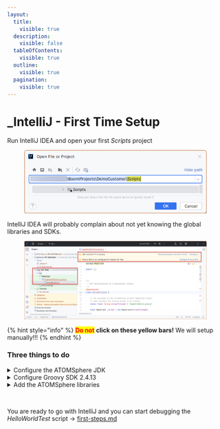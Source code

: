 ```yaml
---
layout:
  title:
    visible: true
  description:
    visible: false
  tableOfContents:
    visible: true
  outline:
    visible: true
  pagination:
    visible: true
---
```


# \_IntelliJ - First Time Setup

Run IntelliJ IDEA and open your first _Scripts_ project

<figure><img src="../../.gitbook/assets/Untitled.png" alt=""><figcaption></figcaption></figure>

IntelliJ IDEA will probably complain about not yet knowing the global libraries and SDKs.

<figure><img src="../../.gitbook/assets/Untitled 1.png" alt=""><figcaption></figcaption></figure>

{% hint style="info" %}
<mark style="color:red;">**Do not**</mark> **click on these yellow bars!** We will setup manually!!!
{% endhint %}

### Three things to do

<details>

<summary>Configure the ATOMSphere JDK</summary>

*   Open the Module settings or press F4\
    **Platform Settings** → **SDKs** → **+** → **Add JDK …**\\

    <figure><img src="../../.gitbook/assets/Untitled 2.png" alt="" width="491"><figcaption></figcaption></figure>

<!---->

*   then add `C:\Program Files\Boomi AtomSphere\LocalAtom\jre`\
    and name it _`AtomSphere`_\\

    <figure><img src="../../broken-reference" alt=""><figcaption></figcaption></figure>

</details>

<details>

<summary>Configure Groovy SDK 2.4.13</summary>

<img src="../../.gitbook/assets/Untitled 4.png" alt="" data-size="original">

Use **Library → Create … → Choose Groovy SDK** location

<img src="../../broken-reference" alt="" data-size="original">

Close the dialog → **OK** and stop! A project library can be used only in the current project. However, we want to use the Groovy SDK in all future projects. That's why we want to **configure it as a global library**.

<img src="../../.gitbook/assets/Untitled 6.png" alt="" data-size="original">

<img src="../../.gitbook/assets/Untitled 7.png" alt="" data-size="original">

</details>

<details>

<summary>Add the ATOMSphere libraries</summary>

In your Project Dialog (F4) add a **New Global Library Java** `C:\Program Files\Boomi AtomSphere\LocalAtom\lib`

<img src="../../.gitbook/assets/Untitled 8.png" alt="" data-size="original">

Add it to all Modules

<img src="../../.gitbook/assets/Untitled 9.png" alt="" data-size="original">

And, finally, give it a more meaningful name

<img src="../../.gitbook/assets/Untitled 10.png" alt="" data-size="original">

</details>

<figure><img src="../../broken-reference" alt=""><figcaption></figcaption></figure>

You are ready to go with IntelliJ and you can start debugging the _HelloWorldTest_ script -> [first-steps.md](first-steps.md "mention")
